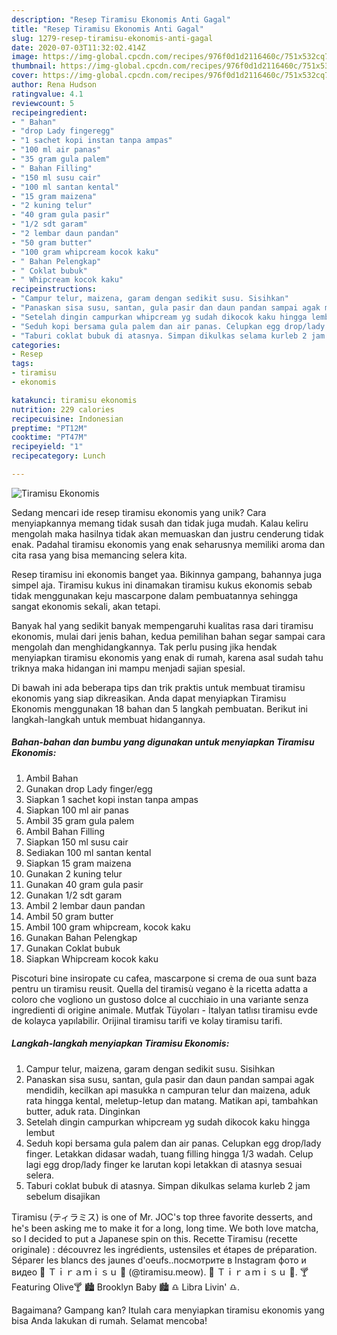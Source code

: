 ```yaml
---
description: "Resep Tiramisu Ekonomis Anti Gagal"
title: "Resep Tiramisu Ekonomis Anti Gagal"
slug: 1279-resep-tiramisu-ekonomis-anti-gagal
date: 2020-07-03T11:32:02.414Z
image: https://img-global.cpcdn.com/recipes/976f0d1d2116460c/751x532cq70/tiramisu-ekonomis-foto-resep-utama.jpg
thumbnail: https://img-global.cpcdn.com/recipes/976f0d1d2116460c/751x532cq70/tiramisu-ekonomis-foto-resep-utama.jpg
cover: https://img-global.cpcdn.com/recipes/976f0d1d2116460c/751x532cq70/tiramisu-ekonomis-foto-resep-utama.jpg
author: Rena Hudson
ratingvalue: 4.1
reviewcount: 5
recipeingredient:
- " Bahan"
- "drop Lady fingeregg"
- "1 sachet kopi instan tanpa ampas"
- "100 ml air panas"
- "35 gram gula palem"
- " Bahan Filling"
- "150 ml susu cair"
- "100 ml santan kental"
- "15 gram maizena"
- "2 kuning telur"
- "40 gram gula pasir"
- "1/2 sdt garam"
- "2 lembar daun pandan"
- "50 gram butter"
- "100 gram whipcream kocok kaku"
- " Bahan Pelengkap"
- " Coklat bubuk"
- " Whipcream kocok kaku"
recipeinstructions:
- "Campur telur, maizena, garam dengan sedikit susu. Sisihkan"
- "Panaskan sisa susu, santan, gula pasir dan daun pandan sampai agak mendidih, kecilkan api masukka n campuran telur dan maizena, aduk rata hingga kental, meletup-letup dan matang. Matikan api, tambahkan butter, aduk rata. Dinginkan"
- "Setelah dingin campurkan whipcream yg sudah dikocok kaku hingga lembut"
- "Seduh kopi bersama gula palem dan air panas. Celupkan egg drop/lady finger. Letakkan didasar wadah, tuang filling hingga 1/3 wadah. Celup lagi egg drop/lady finger ke larutan kopi letakkan di atasnya sesuai selera."
- "Taburi coklat bubuk di atasnya. Simpan dikulkas selama kurleb 2 jam sebelum disajikan"
categories:
- Resep
tags:
- tiramisu
- ekonomis

katakunci: tiramisu ekonomis 
nutrition: 229 calories
recipecuisine: Indonesian
preptime: "PT12M"
cooktime: "PT47M"
recipeyield: "1"
recipecategory: Lunch

---
```



![Tiramisu Ekonomis](https://img-global.cpcdn.com/recipes/976f0d1d2116460c/751x532cq70/tiramisu-ekonomis-foto-resep-utama.jpg)

Sedang mencari ide resep tiramisu ekonomis yang unik? Cara menyiapkannya memang tidak susah dan tidak juga mudah. Kalau keliru mengolah maka hasilnya tidak akan memuaskan dan justru cenderung tidak enak. Padahal tiramisu ekonomis yang enak seharusnya memiliki aroma dan cita rasa yang bisa memancing selera kita.

Resep tiramisu ini ekonomis banget yaa. Bikinnya gampang, bahannya juga simpel aja. Tiramisu kukus ini dinamakan tiramisu kukus ekonomis sebab tidak menggunakan keju mascarpone dalam pembuatannya sehingga sangat ekonomis sekali, akan tetapi.

Banyak hal yang sedikit banyak mempengaruhi kualitas rasa dari tiramisu ekonomis, mulai dari jenis bahan, kedua pemilihan bahan segar sampai cara mengolah dan menghidangkannya. Tak perlu pusing jika hendak menyiapkan tiramisu ekonomis yang enak di rumah, karena asal sudah tahu triknya maka hidangan ini mampu menjadi sajian spesial.


Di bawah ini ada beberapa tips dan trik praktis untuk membuat tiramisu ekonomis yang siap dikreasikan. Anda dapat menyiapkan Tiramisu Ekonomis menggunakan 18 bahan dan 5 langkah pembuatan. Berikut ini langkah-langkah untuk membuat hidangannya.

<!--inarticleads1-->

##### Bahan-bahan dan bumbu yang digunakan untuk menyiapkan Tiramisu Ekonomis:

1. Ambil  Bahan
1. Gunakan drop Lady finger/egg
1. Siapkan 1 sachet kopi instan tanpa ampas
1. Siapkan 100 ml air panas
1. Ambil 35 gram gula palem
1. Ambil  Bahan Filling
1. Siapkan 150 ml susu cair
1. Sediakan 100 ml santan kental
1. Siapkan 15 gram maizena
1. Gunakan 2 kuning telur
1. Gunakan 40 gram gula pasir
1. Gunakan 1/2 sdt garam
1. Ambil 2 lembar daun pandan
1. Ambil 50 gram butter
1. Ambil 100 gram whipcream, kocok kaku
1. Gunakan  Bahan Pelengkap
1. Gunakan  Coklat bubuk
1. Siapkan  Whipcream kocok kaku


Piscoturi bine insiropate cu cafea, mascarpone si crema de oua sunt baza pentru un tiramisu reusit. Quella del tiramisù vegano è la ricetta adatta a coloro che vogliono un gustoso dolce al cucchiaio in una variante senza ingredienti di origine animale. Mutfak Tüyoları - İtalyan tatlısı tiramisu evde de kolayca yapılabilir. Orijinal tiramisu tarifi ve kolay tiramisu tarifi. 

<!--inarticleads2-->

##### Langkah-langkah menyiapkan Tiramisu Ekonomis:

1. Campur telur, maizena, garam dengan sedikit susu. Sisihkan
1. Panaskan sisa susu, santan, gula pasir dan daun pandan sampai agak mendidih, kecilkan api masukka n campuran telur dan maizena, aduk rata hingga kental, meletup-letup dan matang. Matikan api, tambahkan butter, aduk rata. Dinginkan
1. Setelah dingin campurkan whipcream yg sudah dikocok kaku hingga lembut
1. Seduh kopi bersama gula palem dan air panas. Celupkan egg drop/lady finger. Letakkan didasar wadah, tuang filling hingga 1/3 wadah. Celup lagi egg drop/lady finger ke larutan kopi letakkan di atasnya sesuai selera.
1. Taburi coklat bubuk di atasnya. Simpan dikulkas selama kurleb 2 jam sebelum disajikan


Tiramisu (ティラミス) is one of Mr. JOC&#39;s top three favorite desserts, and he&#39;s been asking me to make it for a long, long time. We both love matcha, so I decided to put a Japanese spin on this. Recette Tiramisu (recette originale) : découvrez les ingrédients, ustensiles et étapes de préparation. Séparer les blancs des jaunes d&#39;oeufs..посмотрите в Instagram фото и видео 🍮 Ｔｉｒａｍｉｓｕ 🍮 (@tiramisu.meow). 🍮 Ｔｉｒａｍｉｓｕ 🍮. 🍸 Featuring Olive🍸 🏙 Brooklyn Baby 🏙 ♎️ Libra Livin&#39; ♎️. 

Bagaimana? Gampang kan? Itulah cara menyiapkan tiramisu ekonomis yang bisa Anda lakukan di rumah. Selamat mencoba!

